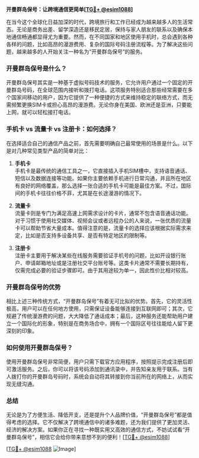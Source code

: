 **开曼群岛保号：让跨境通信更简单[[TG💪+ @esim1088](https://t.me/s/esim1088)]**

在当今这个全球化日益加深的时代，跨境旅行和工作已经成为越来越多人的生活常态。无论是商务出差、留学深造还是移民定居，保持与家人朋友的联系以及确保本地通信畅通都显得尤为重要。然而，在不同国家和地区使用手机时，总会遇到各种各样的问题，比如高昂的漫游费用、复杂的国际号码注册流程等。为了解决这些问题，越来越多的人开始关注一种名为“开曼群岛保号”的服务。

### 开曼群岛保号是什么？

开曼群岛保号其实是一种基于虚拟号码技术的服务，它允许用户通过一个固定的开曼群岛号码，在全球范围内接听和拨打电话。这项服务特别适合那些经常需要在多个国家间移动的用户，因为它提供了一种便捷的方式来维持稳定的联络方式，而无需频繁更换SIM卡或担心高昂的漫游费。无论你身在美国、欧洲还是亚洲，只要能上网，就可以轻松接打电话。

### 手机卡 vs 流量卡 vs 注册卡：如何选择？

在选择适合自己的通信产品之前，首先需要明确自己最常使用的场景是什么。以下是对几种常见类型产品的简单对比：

1. **手机卡**  
   手机卡是最传统的通信工具之一，它直接插入手机SIM槽中，支持语音通话、短信以及数据连接等功能。如果你主要依赖手机进行日常沟通，并且所在地区有良好的网络覆盖，那么选择一张合适的手机卡可能是最佳方案。不过，国际间的手机卡往往价格不菲，尤其是在长途漫游的情况下。

2. **流量卡**  
   流量卡则是专门为满足高速上网需求设计的卡片，通常不包含语音通话功能。对于习惯于使用社交媒体、视频会议或者远程办公的人来说，一张优质的流量卡可以帮助节省大量成本。值得注意的是，流量卡的选择应该根据实际需求来定，比如是否支持多设备共享、是否有特定地区的限制等。

3. **注册卡**  
   注册卡主要用于解决某些在线服务需要验证手机号的问题，比如开设银行账户、申请邮箱地址或是注册社交平台账号等。这类卡片通常不需要长期持有，仅需完成必要的验证步骤即可。由于其用途较为单一，因此性价比相对较高。

### 开曼群岛保号的优势

相比上述三种传统方式，“开曼群岛保号”有着无可比拟的优势。首先，它的灵活性极高，用户可以在任何地方使用，只需保证设备能够连接到互联网即可；其次，它规避了传统漫游费的问题，大大降低了通话成本；最后，这种服务还能帮助用户建立一个国际化的形象，特别是在商务场合中，拥有一个国际区号往往能给人留下更深刻的印象。

### 如何使用开曼群岛保号？

使用开曼群岛保号非常简便，用户只需下载官方应用程序，按照提示完成注册后即可激活服务。之后，你可以将该号码添加到通讯录中，并告知亲友用于联系。当有人拨打你的开曼群岛号码时，系统会自动将其转接到你当前所在的网络上，从而实现无缝沟通。

### 总结

无论是为了方便生活、降低开支，还是提升个人品牌价值，“开曼群岛保号”都是值得考虑的选择。它不仅解决了跨境通信中的诸多难题，还为我们提供了更加灵活、经济的解决方案。如果你正在寻找一种既实用又高效的通信方式，不妨试试看“开曼群岛保号”，相信它会给你带来意想不到的便利！[[TG💪+ @esim1088](https://t.me/s/esim1088)]

[[TG💪+ @esim1088](https://t.me/s/esim1088) ![Image](https://i.postimg.cc/4NQfJmqS/Snipaste-2025-05-13-00-14-12.png)]